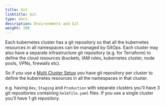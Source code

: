 ```yaml
---
title: Git
linktitle: Git
type: docs
description: Environments and Git
weight: 100
---
```


Each kubernetes cluster has a git repository so that all the kubernetes resources in all namespaces can be managed by GitOps. Each cluster may also have a separate infrastructure git repository (e.g. for Terraform) to define the cloud resources (buckets, IAM roles, kubernetes cluster, node pools, VPNs, firewalls etc).

So if you use a [Multi Cluster Setup](/v3/admin/guides/multi-cluster/) you have git repository per cluster to define the kubernetes resources in all the namespaces in that cluster. 

e.g. having `Dev`, `Staging` and `Production` with separate clusters you'll have 3 git repositories containing `helmfile.yaml` files. If you use a single cluster you'll have 1 git repository.
